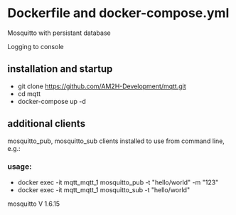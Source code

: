 # Dockerfile and docker-compose.yml
Mosquitto with persistant database

Logging to console

## installation and startup
* git clone https://github.com/AM2H-Development/mqtt.git
* cd mqtt
* docker-compose up -d

## additional clients
mosquitto_pub, mosquitto_sub clients installed to use from command line, e.g.:
### usage:
* docker exec -it mqtt_mqtt_1 mosquitto_pub -t "hello/world" -m "123"
* docker exec -it mqtt_mqtt_1 mosquitto_sub -t "hello/world"

mosquitto V 1.6.15
